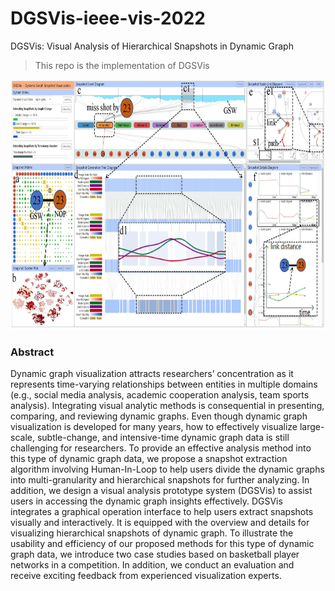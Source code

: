 # DGSVis-ieee-vis-2022
DGSVis: Visual Analysis of Hierarchical Snapshots in Dynamic Graph
> This repo is the implementation of DGSVis


<img src="https://github.com/BaofengChang/DGSVis/raw/main/Figs/teaser.jpg" height="400px" width="800px">

### Abstract 
Dynamic graph visualization attracts researchers’ concentration as it represents time-varying relationships between entities in multiple domains (e.g., social media analysis, academic cooperation analysis, team sports analysis). Integrating visual analytic methods is consequential in presenting, comparing, and reviewing dynamic graphs. Even though dynamic graph visualization is developed for many years, how to effectively visualize large-scale, subtle-change, and intensive-time dynamic graph data is still challenging for researchers. To provide an effective analysis method into this type of dynamic graph data, we propose a snapshot extraction algorithm involving Human-In-Loop to help users divide the dynamic graphs into multi-granularity and hierarchical snapshots for further analyzing. In addition, we design a visual analysis prototype system (DGSVis) to assist users in accessing the dynamic graph insights effectively. DGSVis integrates a graphical operation interface to help users extract snapshots visually and interactively. It is equipped with the overview and details for visualizing hierarchical snapshots of dynamic graph. To illustrate the usability and efficiency of our proposed methods for this type of dynamic graph data, we introduce two case studies based on basketball player networks in a competition. In addition, we conduct an evaluation and receive exciting feedback from experienced visualization experts.


